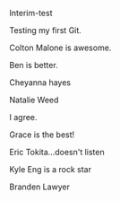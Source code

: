 Interim-test


Testing my first Git.

Colton Malone is awesome.

Ben is better.

Cheyanna hayes

Natalie Weed

I agree.

Grace is the best!

Eric Tokita...doesn't listen

Kyle Eng is a rock star

Branden Lawyer
